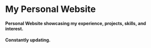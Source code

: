 # My Personal Website

#### Personal Website showcasing my experience, projects, skills, and interest.
#### Constantly updating.
